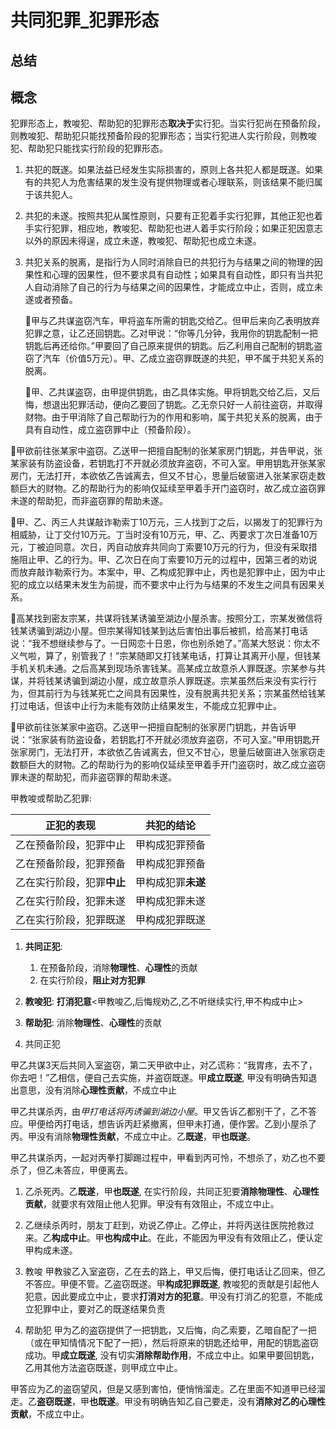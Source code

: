 
# 共同犯罪_犯罪形态

## 总结




## 概念

犯罪形态上，教唆犯、帮助犯的犯罪形态**取决于**实行犯。当实行犯尚在预备阶段，则教唆犯、帮助犯只能找预备阶段的犯罪形态；当实行犯进人实行阶段，则教唆犯、帮助犯只能找实行阶段的犯罪形态。

1. 共犯的既遂。如果法益已经发生实际损害的，原则上各共犯人都是既遂。如果有的共犯人为危害结果的发生没有提供物理或者心理联系，则该结果不能归属于该共犯人。

2. 共犯的未遂。按照共犯从属性原则，只要有正犯着手实行犯罪，其他正犯也着手实行犯罪，相应地，教唆犯、帮助犯也进人着手实行阶段；如果正犯因意志以外的原因未得逞，成立未遂，教唆犯、帮助犯也成立未遂。

3. 共犯关系的脱离，是指行为人同时消除自已的共犯行为与结果之间的物理的因果性和心理的因果性，但不要求具有自动性；如果具有自动性，即只有当共犯人自动消除了自己的行为与结果之间的因果性，才能成立中止，否则，成立未遂或者预备。


   🍐甲与乙共谋盗窃汽车，甲将盗车所需的钥匙交给乙。但甲后来向乙表明放弃犯罪之意，让乙还回钥匙。乙对甲说：“你等几分钟，我用你的钥匙配制一把钥匙后再还给你。”甲要回了自己原来提供的钥匙。后乙利用自己配制的钥匙盗窃了汽车（价值5万元）。甲、乙成立盗窃罪既遂的共犯，甲不属于共犯关系的脱离。


   🍐甲、乙共谋盗窃，由甲提供钥匙，由乙具体实施。甲将钥匙交给乙后，又后悔，想退出犯罪活动，便向乙要回了钥匙。乙无奈只好一人前往盗窃，并取得财物。由于甲消除了自己帮助行为的作用和影响，属于共犯关系的脱离，由于具有自动性，成立盗窃罪中止（预备阶段）。


🍐甲欲前往张某家中盗窃。乙送甲一把擅自配制的张某家房门钥匙，并告甲说，张某家装有防盗设备，若钥匙打不开就必须放弃盗窃，不可入室。甲用钥匙开张某家房门，无法打开，本欲依乙告诚离去，但又不甘心，思量后破窗进入张某家窃走数额巨大的财物。乙的帮助行为的影响仅延续至甲着手开门盗窃时，故乙成立盗窃罪未遂的帮助犯，而非盗窃罪的帮助未遂。


🍐甲、乙、丙三人共谋敲诈勒索丁10万元，三人找到丁之后，以揭发丁的犯罪行为相威胁，让丁交付10万元。丁当时没有10万元，甲、乙、丙要求丁次日准备10万元，丁被迫同意。次日，丙自动放弃共同向丁索要10万元的行为，但没有采取措施阻止甲、乙的行为。甲、乙次日在向丁索要10万元的过程中，因第三者的劝说而放弃敲诈勒索行为。本案中，甲、乙构成犯罪中止，丙也是犯罪中止，因为中止犯的成立以结果未发生为前提，而不要求中止行为与结果的不发生之间具有因果关系。

🍐高某找到密友宗某，共谋将钱某诱骗至湖边小屋杀害。按照分工，宗某发微信将钱某诱骗到湖边小屋。但宗某得知钱某到达后害怕出事后被抓，给高某打电话说：“我不想继续参与了。一日网恋十日恩，你也别杀她了。”高某大怒说：你太不义气啦，算了，别管我了！”宗某随即又打钱某电话，打算让其离开小屋，但钱某手机关机未通。之后高某到现场杀害钱某。高某成立故意杀人罪既遂。宗某参与共谋，并将钱某诱骗到湖边小屋，成立故意杀人罪既遂。宗某虽然后来没有实行行为，但其前行为与钱某死亡之间具有因果性，没有脱离共犯关系；宗某虽然给钱某打过电话，但该中止行为未能有效防止结果发生，不能成立犯罪中止。

🍐甲欲前往张某家中盗窃。乙送甲一把擅自配制的张家房门钥匙，并告诉甲说：“张家装有防盗设备，若钥匙打不开就必须放弃盗窃，不可入室。”甲用钥匙开张家房门，无法打开，本欲依乙告诫离去，但又不甘心，思量后破窗进入张家窃走数额巨大的财物。乙的帮助行为的影响仅延续至甲着手开门盗窃时，故乙成立盗窃罪未遂的帮助犯，而非盗窃罪的帮助未遂。


甲教唆或帮助乙犯罪:

正犯的表现|共犯的结论
--|--
乙在预备阶段，犯罪中止|甲构成犯罪预备
乙在预备阶段，犯罪预备|甲构成犯罪预备
乙在实行阶段，犯罪**中止**|甲构成犯罪**未遂**
乙在实行阶段，犯罪未遂|甲构成犯罪未遂
乙在实行阶段，犯罪既遂|甲构成犯罪既遂


1. **共同正犯**:
   1. 在预备阶段，消除**物理性**、**心理性**的贡献
   2. 在实行阶段，**阻止对方犯罪**
2. **教唆犯**: **打消犯意**<甲教唆乙,后悔规劝乙,乙不听继续实行,甲不构成中止>
3. **帮助犯**: 消除**物理性**、**心理性**的贡献


1. 共同正犯

甲乙共谋3天后共同入室盗窃，第二天甲欲中止，对乙谎称：“我胃疼，去不了，你去吧！”乙相信，便自己去实施，并盗窃既遂。甲**成立既遂**, 甲没有明确告知退出意思，没有消除**心理性贡献**，不成立中止

甲乙共谋杀丙，由*甲打电话将丙诱骗到湖边小屋*。甲又告诉乙都别干了，乙不答应。甲便给丙打电话，想告诉丙赶紧撤离，但甲未打通，便作罢。乙到小屋杀了丙。甲没有消除**物理性贡献**，不成立中止。乙**既遂**，甲**也既遂**。

甲乙共谋杀丙，一起对丙拳打脚踢过程中，甲看到丙可怜，不想杀了，劝乙也不要杀了，但乙未答应，甲便离去。
1. 乙杀死丙。乙**既遂**，甲**也既遂**, 在实行阶段，共同正犯要**消除物理性**、**心理性贡献**，就要求有效阻止他人犯罪。甲没有有效阻止，不成立中止。
2. 乙继续杀丙时，朋友丁赶到，劝说乙停止。乙停止，并将丙送往医院抢救过来。乙**构成中止**。甲**也构成中止**。在此，不能因为甲没有有效阻止乙，便认定甲构成未遂。

2. 教唆
甲教骏乙入室盗窃，乙在去的路上，甲又后悔，便打电话让乙回来，但乙不答应。甲便不管。乙盗窃既遂。甲**构成犯罪既遂**, 教唆犯的贡献是引起他人犯意，因此要成立中止，要求**打消对方的犯意**。甲没有打消乙的犯意，不能成立犯罪中止，要对乙的既遂结果负责

3. 帮助犯
甲为乙的盗窃提供了一把钥匙，又后悔，向乙索要，乙暗自配了一把（或在甲知情情况下配了一把），然后将原来的钥匙还给甲，用配的钥匙盗窃成功。甲**成立既遂**, 没有切实**消除帮助作用**，不成立中止。如果甲要回钥匙，乙用其他方法盗窃既遂，则甲成立中止。

甲答应为乙的盗窃望风，但是又感到害怕，便悄悄溜走。乙在里面不知道甲已经溜走。乙**盗窃既遂**，甲**也既遂**。甲没有明确告知乙自己要走，没有**消除对乙的心理性贡献**，不成立中止。
